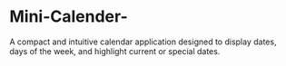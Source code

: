# Mini-Calender-
A compact and intuitive calendar application designed to display dates, days of the week, and highlight current or special dates.
